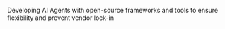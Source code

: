 Developing AI Agents with open-source frameworks and tools to ensure flexibility and prevent vendor lock-in